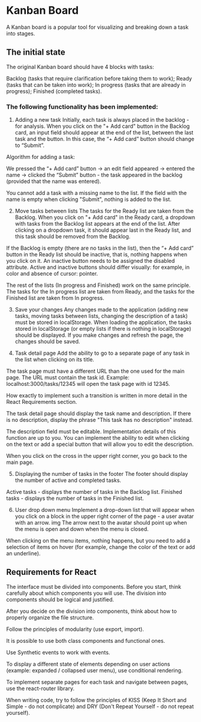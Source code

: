 # Kanban Board

A Kanban board is a popular tool for visualizing and breaking down a task into stages.

## The initial state

The original Kanban board should have 4 blocks with tasks:

Backlog (tasks that require clarification before taking them to work);
Ready (tasks that can be taken into work);
In progress (tasks that are already in progress);
Finished (completed tasks).

### The following functionality has been implemented:

1. Adding a new task
Initially, each task is always placed in the backlog - for analysis. When you click on the "+ Add card" button in the Backlog card, an input field should appear at the end of the list, between the last task and the button. In this case, the “+ Add card” button should change to “Submit”.

Algorithm for adding a task:

We pressed the “+ Add card” button → an edit field appeared → entered the name → clicked the “Submit” button - the task appeared in the backlog (provided that the name was entered).

You cannot add a task with a missing name to the list. If the field with the name is empty when clicking "Submit", nothing is added to the list.

2. Move tasks between lists
The tasks for the Ready list are taken from the Backlog. When you click on "+ Add card" in the Ready card, a dropdown with tasks from the Backlog list appears at the end of the list. After clicking on a dropdown task, it should appear last in the Ready list, and this task should be removed from the Backlog.

If the Backlog is empty (there are no tasks in the list), then the “+ Add card” button in the Ready list should be inactive, that is, nothing happens when you click on it. An inactive button needs to be assigned the disabled attribute. Active and inactive buttons should differ visually: for example, in color and absence of cursor: pointer.

The rest of the lists (In progress and Finished) work on the same principle. The tasks for the In progress list are taken from Ready, and the tasks for the Finished list are taken from In progress.

3. Save your changes
Any changes made to the application (adding new tasks, moving tasks between lists, changing the description of a task) must be stored in localStorage.
When loading the application, the tasks stored in localStorage (or empty lists if there is nothing in localStorage) should be displayed. If you make changes and refresh the page, the changes should be saved.

4. Task detail page
Add the ability to go to a separate page of any task in the list when clicking on its title.

The task page must have a different URL than the one used for the main page. The URL must contain the task id. Example: localhost:3000/tasks/12345 will open the task page with id 12345.

How exactly to implement such a transition is written in more detail in the React Requirements section.

The task detail page should display the task name and description. If there is no description, display the phrase "This task has no description" instead.

The description field must be editable. Implementation details of this function are up to you. You can implement the ability to edit when clicking on the text or add a special button that will allow you to edit the description.

When you click on the cross in the upper right corner, you go back to the main page.

5. Displaying the number of tasks in the footer
The footer should display the number of active and completed tasks.

Active tasks - displays the number of tasks in the Backlog list.
Finished tasks - displays the number of tasks in the Finished list.

6. User drop down menu
Implement a drop-down list that will appear when you click on a block in the upper right corner of the page - a user avatar with an arrow.
img
The arrow next to the avatar should point up when the menu is open and down when the menu is closed.

When clicking on the menu items, nothing happens, but you need to add a selection of items on hover (for example, change the color of the text or add an underline).

## Requirements for React

The interface must be divided into components. Before you start, think carefully about which components you will use. The division into components should be logical and justified.

After you decide on the division into components, think about how to properly organize the file structure.

Follow the principles of modularity (use export, import).

It is possible to use both class components and functional ones.

Use Synthetic events to work with events.

To display a different state of elements depending on user actions (example: expanded / collapsed user menu), use conditional rendering.

To implement separate pages for each task and navigate between pages, use the react-router library.

When writing code, try to follow the principles of KISS (Keep It Short and Simple - do not complicate) and DRY (Don't Repeat Yourself - do not repeat yourself).
